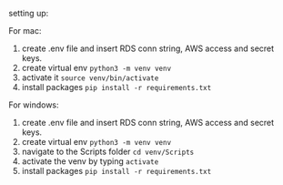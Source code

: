 setting up:

For mac:
1. create .env file and insert RDS conn string, AWS access and secret keys.
2. create virtual env `python3 -m venv venv`
3. activate it `source venv/bin/activate`
4. install packages `pip install -r requirements.txt`

For windows:
1. create .env file and insert RDS conn string, AWS access and secret keys.
2. create virtual env `python3 -m venv venv`
3. navigate to the Scripts folder `cd venv/Scripts`
4. activate the venv by typing `activate`
4. install packages `pip install -r requirements.txt`
